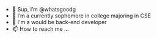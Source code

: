 - 👋 Sup, I’m @whatsgoodg
- 👀 I’m a currently sophomore in college majoring in CSE
- 🌱 I'm a would be back-end developer
- 📫 How to reach me ...

<!---
whatsgoodg/whatsgoodg is a ✨ special ✨ repository because its `README.md` (this file) appears on your GitHub profile.
You can click the Preview link to take a look at your changes.
--->
